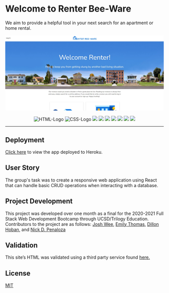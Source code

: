 # Welcome to Renter Bee-Ware

We aim to provide a helpful tool in your next search for an apartment or home rental.

<img src="./client/src/images/sc-for-readme.jpg" alt="Screenshot of working App"/>

<center>
<p >
  <img src="https://img.shields.io/badge/html5%20-%23E34F26.svg?&style=for-the-badge&logo=html5&logoColor=white" alt="HTML-Logo">
  <img src="https://img.shields.io/badge/css3%20-%231572B6.svg?&style=for-the-badge&logo=css3&logoColor=white" alt="CSS-Logo">
  <img src="https://img.shields.io/badge/node.js%20-%2343853D.svg?&style=for-the-badge&logo=node.js&logoColor=white"/>
  <img src="https://img.shields.io/badge/javascript%20-%23323330.svg?&style=for-the-badge&logo=javascript&logoColor=%23F7DF1E"/>
  <img src ="https://img.shields.io/badge/postgres-%23316192.svg?&style=for-the-badge&logo=postgresql&logoColor=white"/>
  <img src="https://img.shields.io/badge/react%20-%2320232a.svg?&style=for-the-badge&logo=react&logoColor=%2361DAFB"/>
  <img src="https://img.shields.io/badge/express.js%20-%23404d59.svg?&style=for-the-badge"/>
  <img src="https://img.shields.io/badge/github%20-%23121011.svg?&style=for-the-badge&logo=github&logoColor=white"/>
  <img src="https://img.shields.io/badge/heroku%20-%23430098.svg?&style=for-the-badge&logo=heroku&logoColor=white"/>

</p>
</center>
<hr/>

## Deployment

<a href="https://renterbeeware.herokuapp.com/" target="_blank">Click here</a> to view the app deployed to Heroku.

## User Story
The group's task was to create a responsive web application using React that can handle basic CRUD operations when interacting with a database. 

## Project Development
This project was developed over one month as a final for the 2020-2021 Full Stack Web Development Bootcamp through UCSD/Trilogy Education. Contributors to the project are as follows: <a href="https://github.com/ducktrshessami" target="_blank">Josh Wee</a>, <a href="https://github.com/ethomas22" target="_blank">Emily Thomas</a>, <a href="https://github.com/dillonhoban" target="_blank">Dillon Hoban</a>, and <a href="https://github.com/ndpenaloza" target="_blank">Nick D. Penaloza</a>

## Validation 
This site’s HTML was validated using a third party service found [here.](https://validator.w3.org/)

## License
[MIT](https://choosealicense.com/licenses/mit/)